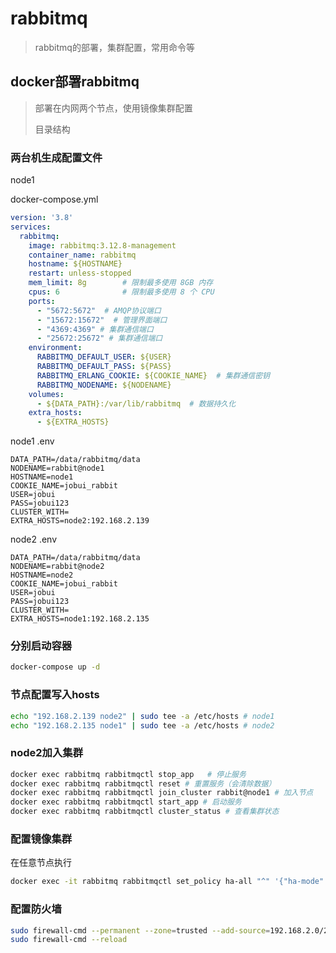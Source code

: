 # rabbitmq

> rabbitmq的部署，集群配置，常用命令等



## docker部署rabbitmq

> 部署在内网两个节点，使用镜像集群配置
>
> 目录结构
>
> 

### 两台机生成配置文件

node1 

docker-compose.yml

```yaml
version: '3.8'
services:
  rabbitmq:
    image: rabbitmq:3.12.8-management
    container_name: rabbitmq
    hostname: ${HOSTNAME}
    restart: unless-stopped
    mem_limit: 8g        # 限制最多使用 8GB 内存
    cpus: 6              # 限制最多使用 8 个 CPU
    ports:
      - "5672:5672"  # AMQP协议端口
      - "15672:15672"  # 管理界面端口
      - "4369:4369" # 集群通信端口
      - "25672:25672" # 集群通信端口
    environment:
      RABBITMQ_DEFAULT_USER: ${USER}
      RABBITMQ_DEFAULT_PASS: ${PASS}
      RABBITMQ_ERLANG_COOKIE: ${COOKIE_NAME}  # 集群通信密钥
      RABBITMQ_NODENAME: ${NODENAME}
    volumes:
      - ${DATA_PATH}:/var/lib/rabbitmq  # 数据持久化
    extra_hosts:
      - ${EXTRA_HOSTS}
```

node1 .env

```
DATA_PATH=/data/rabbitmq/data
NODENAME=rabbit@node1
HOSTNAME=node1
COOKIE_NAME=jobui_rabbit
USER=jobui
PASS=jobui123
CLUSTER_WITH=
EXTRA_HOSTS=node2:192.168.2.139
```

node2 .env

```
DATA_PATH=/data/rabbitmq/data
NODENAME=rabbit@node2
HOSTNAME=node2
COOKIE_NAME=jobui_rabbit
USER=jobui
PASS=jobui123
CLUSTER_WITH=
EXTRA_HOSTS=node1:192.168.2.135
```

### 分别启动容器

```bash
docker-compose up -d
```

### 节点配置写入hosts

```bash
echo "192.168.2.139 node2" | sudo tee -a /etc/hosts # node1
echo "192.168.2.135 node1" | sudo tee -a /etc/hosts # node2
```



### node2加入集群

```bash
docker exec rabbitmq rabbitmqctl stop_app	# 停止服务
docker exec rabbitmq rabbitmqctl reset # 重置服务（会清除数据）
docker exec rabbitmq rabbitmqctl join_cluster rabbit@node1 # 加入节点
docker exec rabbitmq rabbitmqctl start_app # 启动服务
docker exec rabbitmq rabbitmqctl cluster_status # 查看集群状态
```

### 配置镜像集群

在任意节点执行

```bash
docker exec -it rabbitmq rabbitmqctl set_policy ha-all "^" '{"ha-mode":"all"}'
```

### 配置防火墙

```bash
sudo firewall-cmd --permanent --zone=trusted --add-source=192.168.2.0/24
sudo firewall-cmd --reload
```

